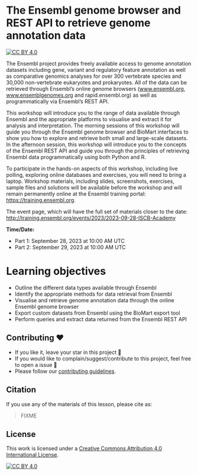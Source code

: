 #  The Ensembl genome browser and REST API to retrieve genome annotation data

[![CC BY 4.0][cc-by-shield]][cc-by]

The Ensembl project provides freely available access to genome annotation datasets including gene, variant and regulatory feature annotation as well as comparative genomics analyses for over 300 vertebrate species and 30,000 non-vertebrate eukaryotes and prokaryotes. All of the data can be retrieved through Ensembl’s online genome browsers (www.ensembl.org, www.ensemblgenomes.org and rapid.ensembl.org) as well as programmatically via Ensembl’s REST API.

This workshop will introduce you to the range of data available through Ensembl and the appropriate platforms to visualise and extract it for analysis and interpretation. The morning sessions of this workshop will guide you through the Ensembl genome browser and BioMart interfaces to show you how to explore and retrieve both small and large-scale datasets. In the afternoon session, this workshop will introduce you to the concepts of the Ensembl REST API and guide you through the principles of retrieving Ensembl data programmatically using both Python and R.

To participate in the hands-on aspects of this workshop, including live polling, exploring online databases and exercises, you will need to bring a laptop. Workshop materials, including slides, screenshots, exercises, sample files and solutions will be available before the workshop and will remain permanently online at the Ensembl training portal: https://training.ensembl.org.

The event page, which will have the full set of materials closer to the date: http://training.ensembl.org/events/2023/2023-09-28-ISCB-Academy

**Time/Date:** 

- Part 1: September 28, 2023 at 10:00 AM UTC
- Part 2: September 29, 2023 at 10:00 AM UTC

# Learning objectives

- Outline the different data types available through Ensembl
- Identify the appropriate methods for data retrieval from Ensembl
- Visualise and retrieve genome annotation data through the online Ensembl genome browser
- Export custom datasets from Ensembl using the BioMart export tool
- Perform queries and extract data returned from the Ensembl REST API

## Contributing :hearts:
- If you like it, leave your star in this project :star2:
- If you would like to complain/suggest/contribute to this project, feel free to open a issue :heart_decoration:
- Please follow our [contributing guidelines](https://github.com/ISCB-Academy/Ensembl-genome-browser-and-REST-API/blob/main/CONTRIBUTING.md). 

## Citation

If you use any of the materials of this lesson, please cite as:
> FIXME

## License

This work is licensed under a
[Creative Commons Attribution 4.0 International License][cc-by].

[![CC BY 4.0][cc-by-image]][cc-by]

[cc-by]: http://creativecommons.org/licenses/by/4.0/
[cc-by-image]: https://i.creativecommons.org/l/by/4.0/88x31.png
[cc-by-shield]: https://img.shields.io/badge/License-CC%20BY%204.0-lightgrey.svg

